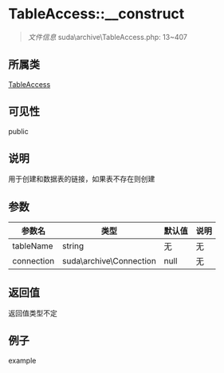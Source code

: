# TableAccess::__construct

> *文件信息* suda\archive\TableAccess.php: 13~407
## 所属类 

[TableAccess](../TableAccess.md)

## 可见性

  public  
## 说明

用于创建和数据表的链接，如果表不存在则创建

## 参数

 
| 参数名 | 类型 | 默认值 | 说明 |
|--------|-----|-------|-------|
 | tableName |  string | 无 | 无 |
 | connection |  suda\archive\Connection | null | 无 |
## 返回值
返回值类型不定
## 例子

example